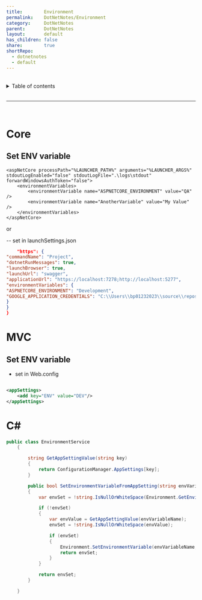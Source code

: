 ```yaml
---
title:        Environment
permalink:    DotNetNotes/Environment
category:     DotNetNotes
parent:       DotNetNotes
layout:       default
has_children: false
share:        true
shortRepo:
  - dotnetnotes
  - default
---
```



<br/>

<details markdown="block">
<summary>
Table of contents
</summary>
{: .text-delta }
1. TOC
{:toc}
</details>

<br/>

***

<br/>

# Core

## Set ENV variable

```xmls
<aspNetCore processPath="%LAUNCHER_PATH%" arguments="%LAUNCHER_ARGS%" stdoutLogEnabled="false" stdoutLogFile=".\logs\stdout" forwardWindowsAuthToken="false">
    <environmentVariables>
        <environmentVariable name="ASPNETCORE_ENVIRONMENT" value="QA" />
        <environmentVariable name="AnotherVariable" value="My Value" />
    </environmentVariables>
</aspNetCore>
```

or

-- set in launchSettings.json

```json
    "https": {
"commandName": "Project",
"dotnetRunMessages": true,
"launchBrowser": true,
"launchUrl": "swagger",
"applicationUrl": "https://localhost:7278;http://localhost:5277",
"environmentVariables": {
"ASPNETCORE_ENVIRONMENT": "Development",
"GOOGLE_APPLICATION_CREDENTIALS": "C:\\Users\\bp01232023\\source\\repos\\GoogleCloudLogging\\application_default_credentials.json"
}
}
}
```

# MVC

## Set ENV variable

- set in Web.config

```xml

<appSettings>
    <add key="ENV" value="DEV"/>
</appSettings>
```

# C#

```csharp
public class EnvironmentService
    {

        string GetAppSettingValue(string key)
        {
            return ConfigurationManager.AppSettings[key];
        }

        public bool SetEnvironmentVariableFromAppSetting(string envVariableName)
        {
            var envSet = !string.IsNullOrWhiteSpace(Environment.GetEnvironmentVariable(envVariableName));

            if (!envSet)
            {
                var envValue = GetAppSettingValue(envVariableName);
                envSet = !string.IsNullOrWhiteSpace(envValue);

                if (envSet)
                {
                    Environment.SetEnvironmentVariable(envVariableName, envValue);
                    return envSet;
                }
            }

            return envSet;
        }

    }
```